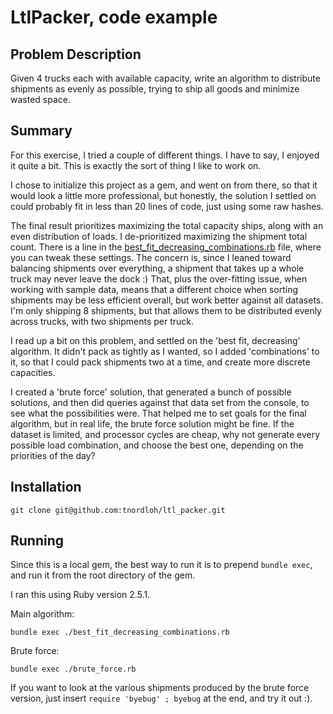 # LtlPacker, code example

## Problem Description

Given 4 trucks each with available capacity, write an algorithm to distribute shipments as evenly as possible, trying to ship all goods and minimize wasted space.

## Summary

For this exercise, I tried a couple of different things.  I have to say, I enjoyed it quite
a bit.  This is exactly the sort of thing I like to work on.

I chose to initialize this project as a gem, and went on from there, so that it would look
a little more professional, but honestly, the solution I settled on could probably fit in 
less than 20 lines of code, just using some raw hashes.

The final result prioritizes maximizing the total capacity ships, along with an
even distribution of loads.  I de-prioritized maximizing the shipment total count.
There is a line in the
[best_fit_decreasing_combinations.rb](/best_fit_decreasing_combinations.rb)
file, where you can tweak these settings.  The concern is, since I leaned toward balancing
shipments over everything, a shipment that takes up a whole truck may never leave the dock :)
That, plus the over-fitting issue, when working with sample data, means that a different 
choice when sorting shipments may be less efficient overall, but work better against all 
datasets.  I'm only shipping 8 shipments, but that allows them to be distributed evenly
across trucks, with two shipments per truck.

I read up a bit on this problem, and settled on the 'best fit, decreasing' algorithm.  It 
didn't pack as tightly as I wanted, so I added 'combinations' to it, so that I could pack
shipments two at a time, and create more discrete capacities.

I created a 'brute force' solution, that generated a bunch of possible solutions, and then
did queries against that data set from the console, to see what the possibilities were.
That helped me to set goals for the final algorithm, but in real life, the brute force
solution might be fine.  If the dataset is limited, and processor cycles are cheap, why
not generate every possible load combination, and choose the best one, depending on the
priorities of the day?

## Installation

`git clone git@github.com:tnordloh/ltl_packer.git`

## Running

Since this is a local gem, the best way to run it is to prepend `bundle exec`, and run it 
from the root directory of the gem.

I ran this using Ruby version 2.5.1.

Main algorithm:

`bundle exec ./best_fit_decreasing_combinations.rb`

Brute force:

`bundle exec ./brute_force.rb`

If you want to look at the various shipments produced by the brute force version, just 
insert `require 'byebug' ; byebug` at the end, and try it out :).  
